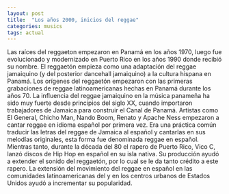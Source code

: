 ```yaml
---
layout: post
title:  "Los años 2000, inicios del reggae"
categories: musics
tags: actual
---
```


Las raíces del reggaeton empezaron en Panamá en los años 1970, luego fue evolucionado y modernizado en Puerto Rico en los años 1990 donde recibió su nombre. El reggaetón empieza como una adaptación del reggae jamaiquino (y del posterior dancehall jamaiquino) a la cultura hispana en Panamá. Los orígenes del reggaetón empezaron con las primeras grabaciones de reggae latinoamericanas hechas en Panamá durante los años 70. La influencia del reggae jamaiquino en la música panameña ha sido muy fuerte desde principios del siglo XX, cuando importaron trabajadores de Jamaica para construir el Canal de Panamá. Artistas como El General, Chicho Man, Nando Boom, Renato y Apache Ness empezaron a cantar reggae en idioma español por primera vez. Era una práctica común traducir las letras del reggae de Jamaica al español y cantarlas en sus melodías originales, esta forma fue denominada reggae en español. Mientras tanto, durante la década del 80 el rapero de Puerto Rico, Vico C, lanzó discos de Hip Hop en español en su isla nativa. Su producción ayudó a extender el sonido del reggaetón, por lo cual se le da tanto crédito a este rapero. La extensión del movimiento del reggae en español en las comunidades latinoamericanas del y en los centros urbanos de Estados Unidos ayudó a incrementar su popularidad.



